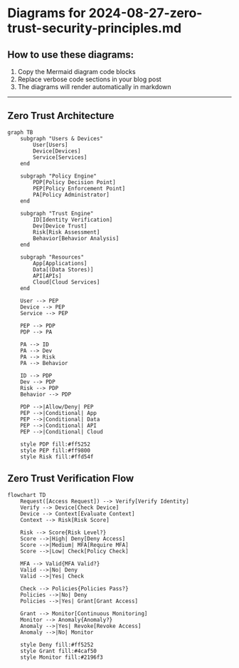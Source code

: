 # Diagrams for 2024-08-27-zero-trust-security-principles.md

## How to use these diagrams:

1. Copy the Mermaid diagram code blocks
2. Replace verbose code sections in your blog post
3. The diagrams will render automatically in markdown

---


## Zero Trust Architecture

```mermaid
graph TB
    subgraph "Users & Devices"
        User[Users]
        Device[Devices]
        Service[Services]
    end
    
    subgraph "Policy Engine"
        PDP[Policy Decision Point]
        PEP[Policy Enforcement Point]
        PA[Policy Administrator]
    end
    
    subgraph "Trust Engine"
        ID[Identity Verification]
        Dev[Device Trust]
        Risk[Risk Assessment]
        Behavior[Behavior Analysis]
    end
    
    subgraph "Resources"
        App[Applications]
        Data[(Data Stores)]
        API[APIs]
        Cloud[Cloud Services]
    end
    
    User --> PEP
    Device --> PEP
    Service --> PEP
    
    PEP --> PDP
    PDP --> PA
    
    PA --> ID
    PA --> Dev
    PA --> Risk
    PA --> Behavior
    
    ID --> PDP
    Dev --> PDP
    Risk --> PDP
    Behavior --> PDP
    
    PDP -->|Allow/Deny| PEP
    PEP -->|Conditional| App
    PEP -->|Conditional| Data
    PEP -->|Conditional| API
    PEP -->|Conditional| Cloud
    
    style PDP fill:#ff5252
    style PEP fill:#ff9800
    style Risk fill:#ffd54f
```

## Zero Trust Verification Flow

```mermaid
flowchart TD
    Request([Access Request]) --> Verify[Verify Identity]
    Verify --> Device[Check Device]
    Device --> Context[Evaluate Context]
    Context --> Risk[Risk Score]
    
    Risk --> Score{Risk Level?}
    Score -->|High| Deny[Deny Access]
    Score -->|Medium| MFA[Require MFA]
    Score -->|Low| Check[Policy Check]
    
    MFA --> Valid{MFA Valid?}
    Valid -->|No| Deny
    Valid -->|Yes| Check
    
    Check --> Policies{Policies Pass?}
    Policies -->|No| Deny
    Policies -->|Yes| Grant[Grant Access]
    
    Grant --> Monitor[Continuous Monitoring]
    Monitor --> Anomaly{Anomaly?}
    Anomaly -->|Yes| Revoke[Revoke Access]
    Anomaly -->|No| Monitor
    
    style Deny fill:#ff5252
    style Grant fill:#4caf50
    style Monitor fill:#2196f3
```
